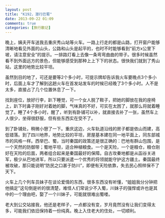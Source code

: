 ```yaml
---
layout: post
title: "K192，潜行巴蜀"
date: 2013-09-22 01:09
comments: true
categories: [旅行散记]
---
```


晚上，姨夫开车送我去重庆秀山站等火车。一路上行走的都是山路，打开窗户能够清晰地看见外面的山头，公路和山头是起平的，也时不时能够看到“前方x公里下坡，请注意安全”的提示。一排路灯看上去像一条弯弯曲曲的带子。很多时候虽然看不到外面远方的景色，但能够感受到那种上上下下的状态。很快我们就到了秀山站，这里的地势比较平坦。

虽然到目的地了，可还是要等2个多小时，可提示牌却告诉我火车要晚点3个多小时，后面上车才了解到这趟火车在首发站发车的时候已经晚了3个多小时。人不是太多，直接占了几个位置休息了一下。

<!--more-->

找到座位，放好行李，趴下睡觉，可一个女人脱了鞋子，把她的脚放在我的座椅上，趴下时鼻子刚好对着她的脚，气味真的不好，可实在太困了，就那么将就着睡觉了。睡了4个多小时，醒了，听到有卧铺可以补，就直接去补了一张，虽然车上人很少，坐得很舒服，但有些东西实在受不了。

到了卧铺处，稍微小憩了一下。重庆这边，火车轨道沿线的房子都是依山而建，高低错落。到了四川地界，地势比较的平坦，房屋基本建在同一地平面上，同东部城市的风格一样。西举巴、蜀，当时秦国的政策还是很正确的：巴地有群山包围，是一个天然的防御带；蜀地平坦，适合种植粮食。一个是天险，一个是粮仓，粮仓刚好在天险的后面，两者组合起来是秦国最好的保障。自古攻秦地都是从函谷关进军，极少从巴地进军，所以只要派遣一个优秀的将领就能守护这方疆土。秦国最终被攻破，那只能说明“防民之口甚于防川”，即便有天险依靠，失去民心照样保不了天下。

火车上几个列车员妹子在谈论爱情的东西，很多东西没有听懂，“姐姐我分分钟把他搞定”这句倒是听的很清楚，难怪人们常说少不入蜀，川妹子的强悍或许也是其中的一个理由吧，娶了一个川妹子，可能就很难出蜀喽。

老大到公交站接我，他还是老样子，一点都没有变，岁月竟然没有让我们变得太多，可能我们依旧保持着一份纯真。晚上入住老大的住处，一切顺利。
